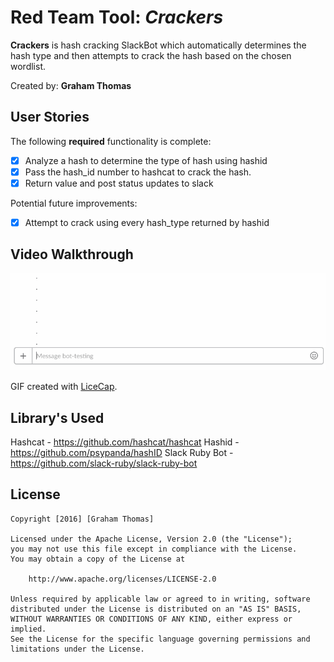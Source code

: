 # Red Team Tool: *Crackers*

**Crackers** is hash cracking SlackBot which automatically determines the hash type and then attempts to crack the hash based on the chosen wordlist.

Created by: **Graham Thomas**

## User Stories

The following **required** functionality is complete:
* [X] Analyze a hash to determine the type of hash using hashid
* [X] Pass the hash_id number to hashcat to crack the hash.
* [X] Return value and post status updates to slack

Potential future improvements:
* [X] Attempt to crack using every hash_type returned by hashid


## Video Walkthrough


![alt text](https://github.com/GrahamMThomas/Crackers/blob/master/images/Crackers_example.gif "Demo")

GIF created with [LiceCap](http://www.cockos.com/licecap/).

## Library's Used
Hashcat - https://github.com/hashcat/hashcat
Hashid - https://github.com/psypanda/hashID
Slack Ruby Bot - https://github.com/slack-ruby/slack-ruby-bot


## License

    Copyright [2016] [Graham Thomas]

    Licensed under the Apache License, Version 2.0 (the "License");
    you may not use this file except in compliance with the License.
    You may obtain a copy of the License at

        http://www.apache.org/licenses/LICENSE-2.0

    Unless required by applicable law or agreed to in writing, software
    distributed under the License is distributed on an "AS IS" BASIS,
    WITHOUT WARRANTIES OR CONDITIONS OF ANY KIND, either express or implied.
    See the License for the specific language governing permissions and
    limitations under the License.
